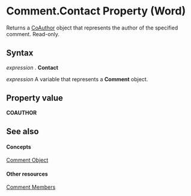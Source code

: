 
# Comment.Contact Property (Word)

Returns a [CoAuthor](d1b58eea-4570-ffd3-4c13-a74a998b079e.md) object that represents the author of the specified comment. Read-only.


## Syntax

 _expression_ . **Contact**

 _expression_ A variable that represents a **Comment** object.


## Property value

 **COAUTHOR**


## See also


#### Concepts


[Comment Object](0a2841f3-ca3c-8186-afab-f634ebd97d4c.md)
#### Other resources


[Comment Members](1f1dbb3e-d0ae-9eb7-108a-697a10533e2b.md)
